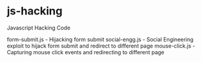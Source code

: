 # js-hacking
Javascript Hacking Code

form-submit.js - Hijacking form submit
social-engg.js - Social Engineering exploit to hijack
                 form submit and redirect to different page
mouse-click.js - Capturing mouse click events and redirecting
	         to different page

